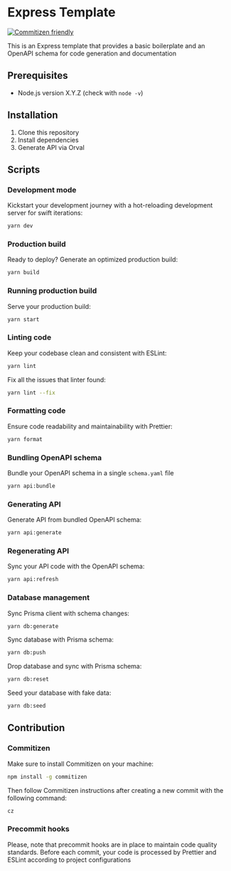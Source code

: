 # Express Template

[![Commitizen friendly](https://img.shields.io/badge/commitizen-friendly-brightgreen.svg)](http://commitizen.github.io/cz-cli/)

This is an Express template that provides a basic boilerplate and an OpenAPI schema for code generation and documentation

## Prerequisites

- Node.js version X.Y.Z (check with `node -v`)

## Installation

1. Clone this repository
2. Install dependencies
3. Generate API via Orval

## Scripts

### Development mode

Kickstart your development journey with a hot-reloading development server for swift iterations:

```bash
yarn dev
```

### Production build

Ready to deploy? Generate an optimized production build:

```bash
yarn build
```

### Running production build

Serve your production build:

```bash
yarn start
```

### Linting code

Keep your codebase clean and consistent with ESLint:

```bash
yarn lint
```

Fix all the issues that linter found:

```bash
yarn lint --fix
```

### Formatting code

Ensure code readability and maintainability with Prettier:

```bash
yarn format
```

### Bundling OpenAPI schema

Bundle your OpenAPI schema in a single `schema.yaml` file

```bash
yarn api:bundle
```

### Generating API

Generate API from bundled OpenAPI schema:

```bash
yarn api:generate
```

### Regenerating API

Sync your API code with the OpenAPI schema:

```bash
yarn api:refresh
```

### Database management

Sync Prisma client with schema changes:

```bash
yarn db:generate
```

Sync database with Prisma schema:

```bash
yarn db:push
```

Drop database and sync with Prisma schema:

```bash
yarn db:reset
```

Seed your database with fake data:

```bash
yarn db:seed
```

## Contribution

### Commitizen

Make sure to install Commitizen on your machine:

```bash
npm install -g commitizen
```

Then follow Commitizen instructions after creating a new commit with the following command:

```bash
cz
```

### Precommit hooks

Please, note that precommit hooks are in place to maintain code quality standards. Before each commit, your code is processed by Prettier and ESLint according to project configurations
